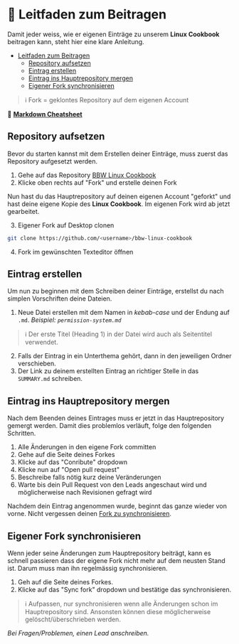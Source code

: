 # 🤝 Leitfaden zum Beitragen

Damit jeder weiss, wie er eigenen Einträge zu unserem **Linux Cookbook** beitragen kann, steht hier eine klare Anleitung.

* [Leitfaden zum Beitragen](leitfaden-zum-beitragen.md#leitfaden-zum-beitragen)
  * [Repository aufsetzen](leitfaden-zum-beitragen.md#repository-aufsetzen)
  * [Eintrag erstellen](leitfaden-zum-beitragen.md#eintrag-erstellen)
  * [Eintrag ins Hauptrepository mergen](leitfaden-zum-beitragen.md#eintrag-ins-hauptrepository-mergen)
  * [Eigener Fork synchronisieren](leitfaden-zum-beitragen.md#eigener-fork-synchronisieren)

> ℹ️ Fork = geklontes Repository auf dem eigenen Account

📝 [**Markdown Cheatsheet**](https://www.markdownguide.org/cheat-sheet/)

## Repository aufsetzen

Bevor du starten kannst mit dem Erstellen deiner Einträge, muss zuerst das Repository aufgesetzt werden.

1. Gehe auf das Repository [BBW Linux Cookbook](https://github.com/LorenzHohermuth/bbw-linux-cookbook)
2. Klicke oben rechts auf "Fork" und erstelle deinen Fork

Nun hast du das Hauptrepository auf deinen eigenen Account "geforkt" und hast deine eigene Kopie des **Linux Cookbook**. Im eigenen Fork wird ab jetzt gearbeitet.

3. Eigener Fork auf Desktop clonen

```sh
git clone https://github.com/<username>/bbw-linux-cookbook
```

4. Fork im gewünschten Texteditor öffnen

## Eintrag erstellen

Um nun zu beginnen mit dem Schreiben deiner Einträge, erstellst du nach simplen Vorschriften deine Dateien.

1. Neue Datei erstellen mit dem Namen in _kebab-case_ und der Endung auf `.md`. _Beispiel: `permission-system.md`_

> ℹ️ Der erste Titel (Heading 1) in der Datei wird auch als Seitentitel verwendet.

2. Falls der Eintrag in ein Unterthema gehört, dann in den jeweiligen Ordner verschieben.
3. Der Link zu deinem erstellten Eintrag an richtiger Stelle in das `SUMMARY.md` schreiben.

## Eintrag ins Hauptrepository mergen

Nach dem Beenden deines Eintrages muss er jetzt in das Hauptrepository gemergt werden. Damit dies problemlos verläuft, folge den folgenden Schritten.

1. Alle Änderungen in den eigene Fork committen
2. Gehe auf die Seite deines Forkes
3. Klicke auf das "Conribute" dropdown
4. Klicke nun auf "Open pull request"
5. Beschreibe falls nötig kurz deine Veränderungen
6. Warte bis dein Pull Request von den Leads angeschaut wird und möglicherweise nach Revisionen gefragt wird

Nachdem dein Eintrag angenommen wurde, beginnt das ganze wieder von vorne. Nicht vergessen deinen [Fork zu synchronisieren](leitfaden-zum-beitragen.md#eigener-fork-synchronisieren).

## Eigener Fork synchronisieren

Wenn jeder seine Änderungen zum Hauptrepository beiträgt, kann es schnell passieren dass der eigene Fork nicht mehr auf dem neusten Stand ist. Darum muss man ihn regelmässig synchronisieren.

1. Geh auf die Seite deines Forkes.
2. Klicke auf das "Sync fork" dropdown und bestätige das synchronisieren.

> ℹ️ Aufpassen, nur synchronisieren wenn alle Änderungen schon im Hauptrepository sind. Ansonsten können diese möglicherweise gelöscht/überschrieben werden.

_Bei Fragen/Problemen, einen Lead anschreiben._
